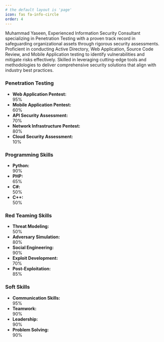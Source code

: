 ```yaml
---
# the default layout is 'page'
icon: fas fa-info-circle
order: 4
---
```


Muhammad Yaseen, Experienced Information Security Consultant specializing in Penetration Testing with a proven track record in safeguarding organizational assets through rigorous security assessments. Proficient in conducting Active Directory, Web Application, Source Code Review, and Mobile Application testing to identify vulnerabilities and mitigate risks effectively. Skilled in leveraging cutting-edge tools and methodologies to deliver comprehensive security solutions that align with industry best practices.

<div class="row">
  <!-- Penetration Testing Skills Section -->
  <div class="col-md-6">
    <h3>Penetration Testing</h3>
    <ul class="list-unstyled">
      <li class="mb-2">
        <strong>Web Application Pentest:</strong>
        <div class="progress">
          <div class="progress-bar bg-danger" role="progressbar" style="width: 95%" aria-valuenow="95" aria-valuemin="0" aria-valuemax="100">
            95%
          </div>
        </div>
      </li>
      <li class="mb-2">
        <strong>Mobile Application Pentest:</strong>
        <div class="progress">
          <div class="progress-bar bg-primary" role="progressbar" style="width: 60%" aria-valuenow="60" aria-valuemin="0" aria-valuemax="100">
            60%
          </div>
        </div>
      </li>
      <li class="mb-2">
        <strong>API Security Assessment:</strong>
        <div class="progress">
          <div class="progress-bar bg-secondary" role="progressbar" style="width: 70%" aria-valuenow="70" aria-valuemin="0" aria-valuemax="100">
            70%
          </div>
        </div>
      </li>
      <li class="mb-2">
        <strong>Network Infrastructure Pentest:</strong>
        <div class="progress">
          <div class="progress-bar bg-success" role="progressbar" style="width: 80%" aria-valuenow="80" aria-valuemin="0" aria-valuemax="100">
            80%
          </div>
        </div>
      </li>
      <li class="mb-2">
        <strong>Cloud Security Assessment:</strong>
        <div class="progress">
          <div class="progress-bar bg-warning" role="progressbar" style="width: 10%" aria-valuenow="10" aria-valuemin="0" aria-valuemax="100">
            10%
          </div>
        </div>
      </li>
    </ul>
  </div>

  <!-- Programming Skills Section -->
  <div class="col-md-6">
    <h3>Programming Skills</h3>
    <ul class="list-unstyled">
      <li class="mb-2">
        <strong>Python:</strong>
        <div class="progress">
          <div class="progress-bar bg-success" role="progressbar" style="width: 90%" aria-valuenow="90" aria-valuemin="0" aria-valuemax="100">
            90%
          </div>
        </div>
      </li>
      <li class="mb-2">
        <strong>PHP:</strong>
        <div class="progress">
          <div class="progress-bar bg-warning" role="progressbar" style="width: 65%" aria-valuenow="65" aria-valuemin="0" aria-valuemax="100">
            65%
          </div>
        </div>
      </li>
      <li class="mb-2">
        <strong>C#:</strong>
        <div class="progress">
          <div class="progress-bar bg-info" role="progressbar" style="width: 50%" aria-valuenow="50" aria-valuemin="0" aria-valuemax="100">
            50%
          </div>
        </div>
      </li>
      <li class="mb-2">
        <strong>C++:</strong>
        <div class="progress">
          <div class="progress-bar bg-secondary" role="progressbar" style="width: 50%" aria-valuenow="50" aria-valuemin="0" aria-valuemax="100">
            50%
          </div>
        </div>
      </li>
    </ul>
  </div>
</div>

<div class="row">
  <!-- Red Teaming Skills Section -->
  <div class="col-md-6">
    <h3>Red Teaming Skills</h3>
    <ul class="list-unstyled">
      <li class="mb-2">
        <strong>Threat Modeling:</strong>
        <div class="progress">
          <div class="progress-bar bg-success" role="progressbar" style="width: 50%" aria-valuenow="50" aria-valuemin="0" aria-valuemax="100">
            50%
          </div>
        </div>
      </li>
      <li class="mb-2">
        <strong>Adversary Simulation:</strong>
        <div class="progress">
          <div class="progress-bar bg-info" role="progressbar" style="width: 80%" aria-valuenow="80" aria-valuemin="0" aria-valuemax="100">
            80%
          </div>
        </div>
      </li>
      <li class="mb-2">
        <strong>Social Engineering:</strong>
        <div class="progress">
          <div class="progress-bar bg-danger" role="progressbar" style="width: 90%" aria-valuenow="90" aria-valuemin="0" aria-valuemax="100">
            90%
          </div>
        </div>
      </li>
      <li class="mb-2">
        <strong>Exploit Development:</strong>
        <div class="progress">
          <div class="progress-bar bg-primary" role="progressbar" style="width: 70%" aria-valuenow="70" aria-valuemin="0" aria-valuemax="100">
            70%
          </div>
        </div>
      </li>
      <li class="mb-2">
        <strong>Post-Exploitation:</strong>
        <div class="progress">
          <div class="progress-bar bg-secondary" role="progressbar" style="width: 85%" aria-valuenow="85" aria-valuemin="0" aria-valuemax="100">
            85%
          </div>
        </div>
      </li>
    </ul>
  </div>

  <!-- Soft Skills Section -->
  <div class="col-md-6">
    <h3>Soft Skills</h3>
    <ul class="list-unstyled">
      <li class="mb-2">
        <strong>Communication Skills:</strong>
        <div class="progress">
          <div class="progress-bar bg-info" role="progressbar" style="width: 95%" aria-valuenow="95" aria-valuemin="0" aria-valuemax="100">
            95%
          </div>
        </div>
      </li>
      <li class="mb-2">
        <strong>Teamwork:</strong>
        <div class="progress">
          <div class="progress-bar bg-success" role="progressbar" style="width: 90%" aria-valuenow="90" aria-valuemin="0" aria-valuemax="100">
            90%
          </div>
        </div>
      </li>
      <li class="mb-2">
        <strong>Leadership:</strong>
        <div class="progress">
          <div class="progress-bar bg-primary" role="progressbar" style="width: 90%" aria-valuenow="90" aria-valuemin="0" aria-valuemax="100">
            90%
          </div>
        </div>
      </li>
      <li class="mb-2">
        <strong>Problem Solving:</strong>
        <div class="progress">
          <div class="progress-bar bg-danger" role="progressbar" style="width: 90%" aria-valuenow="90" aria-valuemin="0" aria-valuemax="100">
            90%
          </div>
        </div>
      </li>
    </ul>
  </div>
</div>
